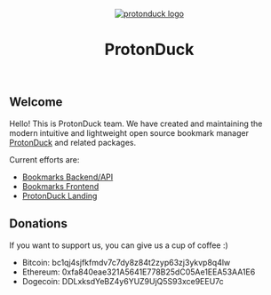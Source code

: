 <p align="center">
    <a href="https://github.com/protonduck" target="_blank">
        <img src="https://avatars0.githubusercontent.com/u/92161833" alt="protonduck logo">
    </a>
    <h1 align="center">ProtonDuck</h1>
    <br>
</p>

## Welcome

Hello! This is ProtonDuck team. We have created and maintaining the modern intuitive and lightweight open source bookmark manager [ProtonDuck](https://protonduck.com) and related packages.

Current efforts are:

- [Bookmarks Backend/API](https://github.com/protonduck/bookmarks)
- [Bookmarks Frontend](https://github.com/protonduck/bookmarks-frontend)
- [ProtonDuck Landing](https://github.com/protonduck/bookmarks-landing)

## Donations

If you want to support us, you can give us a cup of coffee :)

- Bitcoin: bc1qj4sjfkfmdv7c7dy8z84t2zyp63zj3ykvp8q4lw
- Ethereum: 0xfa840eae321A5641E778B25dC05Ae1EEA53AA1E6
- Dogecoin: DDLxksdYeBZ4y6YUZ9UjQ5S93xce9EEU7c
